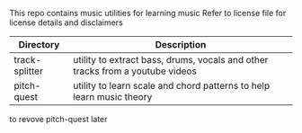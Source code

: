This repo contains music utilities for learning music
Refer to license file for license details and disclaimers

| Directory       | Description                                                                    |
|-----------------|--------------------------------------------------------------------------------|
| track-splitter | utility to  extract bass, drums, vocals and other tracks from a youtube videos |
| pitch-quest    | utility to learn scale and chord patterns to help learn music theory           |

to revove pitch-quest later
